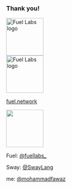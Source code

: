 
### Thank you!

<div class="container">

<div class="col">
<div class="container">

<div class="col">
<img src="./images/Fuel Logo.svg" alt="Fuel Labs logo" width="100"/>
</div>

<div class="col">
<img src="https://fuel.network/_next/image?url=%2F_next%2Fstatic%2Fimage%2Fcomponents%2FContributorsPage%2Fimages%2Fmohammad-fawaz.4987b85ee2282ccf89e0e7864f52791a.png&w=3840&q=75" alt="Fuel Labs logo" width="100" class="circular--square"/>
</div>

</div>

[fuel.network](https://fuel.network/)

</div>

<div class="col">
<img src="./images/twitter_logo.png" height=100px />

Fuel: [@fuellabs\_](https://twitter.com/fuellabs_)

Sway: [@SwayLang](https://twitter.com/SwayLang)

me: [@mohammadfawaz](https://twitter.com/mohammadfawaz)
</div>

</div>
